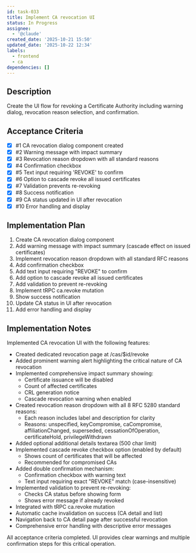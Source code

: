 ```yaml
---
id: task-033
title: Implement CA revocation UI
status: In Progress
assignee:
  - '@claude'
created_date: '2025-10-21 15:50'
updated_date: '2025-10-22 12:34'
labels:
  - frontend
  - ca
dependencies: []
---
```


## Description

<!-- SECTION:DESCRIPTION:BEGIN -->
Create the UI flow for revoking a Certificate Authority including warning dialog, revocation reason selection, and confirmation.
<!-- SECTION:DESCRIPTION:END -->

## Acceptance Criteria
<!-- AC:BEGIN -->
- [x] #1 CA revocation dialog component created
- [x] #2 Warning message with impact summary
- [x] #3 Revocation reason dropdown with all standard reasons
- [x] #4 Confirmation checkbox
- [x] #5 Text input requiring 'REVOKE' to confirm
- [x] #6 Option to cascade revoke all issued certificates
- [x] #7 Validation prevents re-revoking
- [x] #8 Success notification
- [x] #9 CA status updated in UI after revocation
- [x] #10 Error handling and display
<!-- AC:END -->

## Implementation Plan

<!-- SECTION:PLAN:BEGIN -->
1. Create CA revocation dialog component
2. Add warning message with impact summary (cascade effect on issued certificates)
3. Implement revocation reason dropdown with all standard RFC reasons
4. Add confirmation checkbox
5. Add text input requiring "REVOKE" to confirm
6. Add option to cascade revoke all issued certificates
7. Add validation to prevent re-revoking
8. Implement tRPC ca.revoke mutation
9. Show success notification
10. Update CA status in UI after revocation
11. Add error handling and display
<!-- SECTION:PLAN:END -->

## Implementation Notes

<!-- SECTION:NOTES:BEGIN -->
Implemented CA revocation UI with the following features:

- Created dedicated revocation page at /cas/$id/revoke
- Added prominent warning alert highlighting the critical nature of CA revocation
- Implemented comprehensive impact summary showing:
  - Certificate issuance will be disabled
  - Count of affected certificates
  - CRL generation notice
  - Cascade revocation warning when enabled
- Created revocation reason dropdown with all 8 RFC 5280 standard reasons:
  - Each reason includes label and description for clarity
  - Reasons: unspecified, keyCompromise, caCompromise, affiliationChanged, superseded, cessationOfOperation, certificateHold, privilegeWithdrawn
- Added optional additional details textarea (500 char limit)
- Implemented cascade revoke checkbox option (enabled by default)
  - Shows count of certificates that will be affected
  - Recommended for compromised CAs
- Added double confirmation mechanism:
  - Confirmation checkbox with warning text
  - Text input requiring exact "REVOKE" match (case-insensitive)
- Implemented validation to prevent re-revoking:
  - Checks CA status before showing form
  - Shows error message if already revoked
- Integrated with tRPC ca.revoke mutation
- Automatic cache invalidation on success (CA detail and list)
- Navigation back to CA detail page after successful revocation
- Comprehensive error handling with descriptive error messages

All acceptance criteria completed. UI provides clear warnings and multiple confirmation steps for this critical operation.
<!-- SECTION:NOTES:END -->
